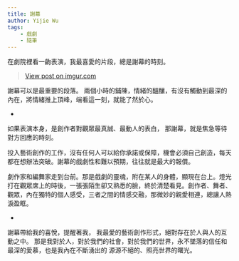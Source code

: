 ```yaml
---
title: 謝幕
author: Yijie Wu
tags:
    - 戲劇
    - 隨筆
---
```


在劇院裡看一齣表演，我最喜愛的片段，總是謝幕的時刻。

<blockquote class="imgur-embed-pub" lang="en" data-id="06k6Zt8"><a href="//imgur.com/06k6Zt8">View post on imgur.com</a></blockquote><script async src="//s.imgur.com/min/embed.js" charset="utf-8"></script>

謝幕可以是最重要的段落。
兩個小時的鋪陳，情緒的醞釀，有沒有觸動到最深的內在，將情緒推上頂峰，端看這一刻，就能了然於心。

-

如果表演本身，是創作者對觀眾最真誠、最動人的表白，
那謝幕，就是焦急等待對方回應的時刻。

投入藝術創作的工作，沒有任何人可以給你承諾或保障，機會必須自己創造，每天都在想辦法突破。謝幕的戲劇性和難以預期，往往就是最大的報償。

劇作家和編舞家走到台前。那是戲劇的靈魂，附在某人的身體，顯現在台上。燈光打在觀眾席上的時後，一張張陌生卻又熟悉的臉，終於清楚看見。創作者、舞者、觀眾，內在獨特的個人感受，三者之間的情感交融，那微妙的親愛相連，總讓人熱淚盈眶。

-

謝幕帶給我的喜悅，提醒著我，
我最愛的藝術創作形式，絕對存在於人與人的互動之中。
那是我對於人，對於我們的社會，對於我們的世界，永不墜落的信任和最深的愛慕，也是我內在不斷湧出的
源源不絕的、照亮世界的曙光。
